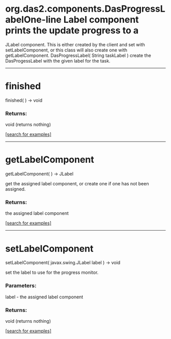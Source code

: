 # org.das2.components.DasProgressLabelOne-line Label component prints the update progress to a
 JLabel component.  This is either created by the client and set with 
 setLabelComponent, or this class will also create one with getLabelComponent.
DasProgressLabel( String taskLabel )
create the DasProgessLabel with the given label for the task.

***
<a name="finished"></a>
# finished
finished(  ) &rarr; void



### Returns:
void (returns nothing)


<a href="https://github.com/autoplot/dev/search?q=finished&unscoped_q=finished">[search for examples]</a>

***
<a name="getLabelComponent"></a>
# getLabelComponent
getLabelComponent(  ) &rarr; JLabel

get the assigned label component, or create one if one has not been assigned.

### Returns:
the assigned label component

<a href="https://github.com/autoplot/dev/search?q=getLabelComponent&unscoped_q=getLabelComponent">[search for examples]</a>

***
<a name="setLabelComponent"></a>
# setLabelComponent
setLabelComponent( javax.swing.JLabel label ) &rarr; void

set the label to use for the progress monitor.

### Parameters:
label - the assigned label component

### Returns:
void (returns nothing)


<a href="https://github.com/autoplot/dev/search?q=setLabelComponent&unscoped_q=setLabelComponent">[search for examples]</a>


